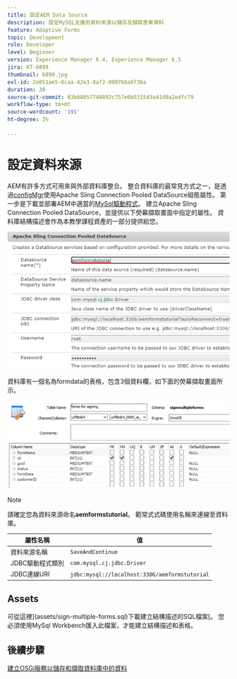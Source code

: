 ```yaml
---
title: 設定AEM Data Source
description: 設定MySQL支援的資料來源以儲存及擷取表單資料
feature: Adaptive Forms
topic: Development
role: Developer
level: Beginner
version: Experience Manager 6.4, Experience Manager 6.5
jira: KT-6899
thumbnail: 6899.jpg
exl-id: 2e851ae5-6caa-42e3-8af2-090766a6f36a
duration: 39
source-git-commit: 03b68057748892c757e0b5315d3a41d0a2e4fc79
workflow-type: tm+mt
source-wordcount: '191'
ht-degree: 3%

---
```


# 設定資料來源

AEM有許多方式可用來與外部資料庫整合。 整合資料庫的最常見方式之一，是透過[configMgr](http://localhost:4502/system/console/configMgr)使用Apache Sling Connection Pooled DataSource組態屬性。
第一步是下載並部署AEM中適當的[MySql驅動程式](https://mvnrepository.com/artifact/mysql/mysql-connector-java)。
建立Apache Sling Connection Pooled DataSource，並提供以下熒幕擷取畫面中指定的屬性。 資料庫結構描述會作為本教學課程資產的一部分提供給您。

![資料來源](assets/data-source.PNG)

資料庫有一個名為formdata的表格，包含3個資料欄，如下面的熒幕擷取畫面所示。

![資料庫](assets/data-base.PNG)


>[!NOTE]
>請確定您為資料來源命名&#x200B;**aemformstutorial**。 範常式式碼使用名稱來連線至資料庫。

| 屬性名稱 | 值 |
| ------------------------|--------------------------------------- |
| 資料來源名稱 | `SaveAndContinue` |
| JDBC驅動程式類別 | `com.mysql.cj.jdbc.Driver` |
| JDBC連線URI | `jdbc:mysql://localhost:3306/aemformstutorial` |

## Assets

可從這裡](assets/sign-multiple-forms.sql)下載建立結構描述的SQL檔案[。 您必須使用MySql Workbench匯入此檔案，才能建立結構描述和表格。

## 後續步驟

[建立OSGi服務以儲存和擷取資料庫中的資料](./create-osgi-service.md)
